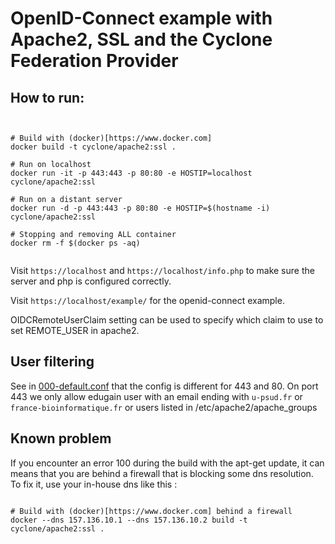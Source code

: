# OpenID-Connect example with Apache2, SSL and the Cyclone Federation Provider

## How to run:

```shell


# Build with (docker)[https://www.docker.com]
docker build -t cyclone/apache2:ssl .

# Run on localhost
docker run -it -p 443:443 -p 80:80 -e HOSTIP=localhost cyclone/apache2:ssl

# Run on a distant server
docker run -d -p 443:443 -p 80:80 -e HOSTIP=$(hostname -i) cyclone/apache2:ssl

# Stopping and removing ALL container
docker rm -f $(docker ps -aq)


```

Visit `https://localhost` and `https://localhost/info.php` to make sure the server and php is configured correctly.

Visit `https://localhost/example/` for the openid-connect example.

OIDCRemoteUserClaim setting can be used to specify which claim to use to set REMOTE_USER in apache2.

## User filtering

See in [000-default.conf](000-default.conf) that the config is different for 443 and 80. On port 443 we only allow edugain user with an email ending with `u-psud.fr` or `france-bioinformatique.fr` or users listed in /etc/apache2/apache_groups


## Known problem

If you encounter an error 100 during the build with the apt-get update, it can means that you are behind a firewall that is blocking some dns resolution. To fix it, use your in-house dns like this :


```shell

# Build with (docker)[https://www.docker.com] behind a firewall
docker --dns 157.136.10.1 --dns 157.136.10.2 build -t cyclone/apache2:ssl .

```
